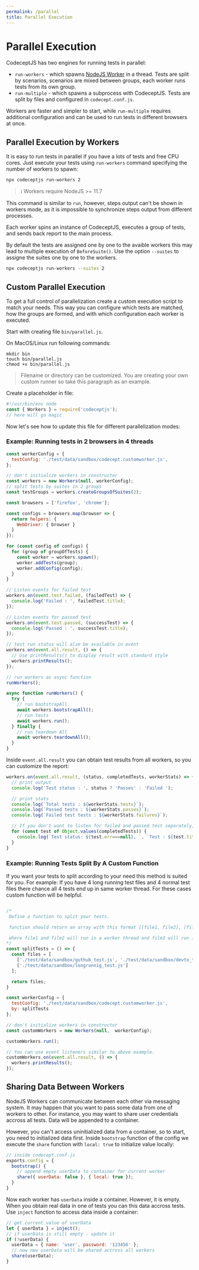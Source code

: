 ```yaml
---
permalink: /parallel
title: Parallel Execution
---
```


# Parallel Execution

CodeceptJS has two engines for running tests in parallel:

* `run-workers` - which spawns [NodeJS Worker](https://nodejs.org/api/worker_threads.html) in a thread. Tests are split by scenarios, scenarios are mixed between groups, each worker runs tests from its own group.
* `run-multiple` - which spawns a subprocess with CodeceptJS. Tests are split by files and configured in `codecept.conf.js`.

Workers are faster and simpler to start, while `run-multiple` requires additional configuration and can be used to run tests in different browsers at once.

## Parallel Execution by Workers

It is easy to run tests in parallel if you have a lots of tests and free CPU cores. Just execute your tests using `run-workers` command specifying the number of workers to spawn:

```
npx codeceptjs run-workers 2
```

> ℹ Workers require NodeJS >= 11.7

This command is similar to `run`, however, steps output can't be shown in workers mode, as it is impossible to synchronize steps output from different processes.

Each worker spins an instance of CodeceptJS, executes a group of tests, and sends back report to the main process.

By default the tests are assigned one by one to the avaible workers this may lead to multiple execution of `BeforeSuite()`. Use the option `--suites` to assigne the suites one by one to the workers.

```sh
npx codeceptjs run-workers --suites 2
```

## Custom Parallel Execution

To get a full control of parallelization create a custom execution script to match your needs.
This way you can configure which tests are matched, how the groups are formed, and with which configuration each worker is executed.

Start with creating file `bin/parallel.js`.

On MacOS/Linux run following commands:

```
mkdir bin
touch bin/parallel.js
chmod +x bin/parallel.js
```

> Filename or directory can be customized. You are creating your own custom runner so take this paragraph as an example.

Create a placeholder in file:

```js
#!/usr/bin/env node
const { Workers } = require('codeceptjs');
// here will go magic
```

Now let's see how to update this file for different parallelization modes:

### Example: Running tests in 2 browsers in 4 threads

```js
const workerConfig = {
  testConfig: './test/data/sandbox/codecept.customworker.js',
};

// don't initialize workers in constructor
const workers = new Workers(null, workerConfig);
// split tests by suites in 2 groups
const testGroups = workers.createGroupsOfSuites(2);

const browsers = ['firefox', 'chrome'];

const configs = browsers.map(browser => {
  return helpers: {
    WebDriver: { browser }
  }
});

for (const config of configs) {
  for (group of groupOfTests) {
    const worker = workers.spawn();
    worker.addTests(group);
    worker.addConfig(config);
  }
}

// Listen events for failed test
workers.on(event.test.failed, (failedTest) => {
  console.log('Failed : ', failedTest.title);
});

// Listen events for passed test
workers.on(event.test.passed, (successTest) => {
  console.log('Passed : ', successTest.title);
});

// test run status will also be available in event
workers.on(event.all.result, () => {
  // Use printResults() to display result with standard style
  workers.printResults();
});

// run workers as async function
runWorkers();

async function runWorkers() {
  try {
    // run bootstrapAll
    await workers.bootstrapAll();
    // run tests
    await workers.run();
  } finally {
    // run teardown All
    await workers.teardownAll();
  }
}
```

Inside `event.all.result` you can obtain test results from all workers, so you can customize the report:

```js
workers.on(event.all.result, (status, completedTests, workerStats) => {
  // print output
  console.log('Test status : ', status ? 'Passes' : 'Failed ');

  // print stats
  console.log(`Total tests : ${workerStats.tests}`);
  console.log(`Passed tests : ${workerStats.passes}`);
  console.log(`Failed test tests : ${workerStats.failures}`);

  // If you don't want to listen for failed and passed test separately, use completedTests object
  for (const test of Object.values(completedTests)) {
    console.log(`Test status: ${test.err===null}, `, `Test : ${test.title}`);
  }
}
```

### Example: Running Tests Split By A Custom Function

If you want your tests to split according to your need this method is suited for you. For example: If you have 4 long running test files and 4 normal test files there chance all 4 tests end up in same worker thread. For these cases custom function will be helpful.

```js

/*
 Define a function to split your tests.

 function should return an array with this format [[file1, file2], [file3], ...]

 where file1 and file2 will run in a worker thread and file3 will run in a worker thread
*/
const splitTests = () => {
  const files = [
    ['./test/data/sandbox/guthub_test.js', './test/data/sandbox/devto_test.js'],
    ['./test/data/sandbox/longrunnig_test.js']
  ];

  return files;
}

const workerConfig = {
  testConfig: './test/data/sandbox/codecept.customworker.js',
  by: splitTests
};

// don't initialize workers in constructor
const customWorkers = new Workers(null,  workerConfig);

customWorkers.run();

// You can use event listeners similar to above example.
customWorkers.on(event.all.result, () => {
  workers.printResults();
});
```

## Sharing Data Between Workers

NodeJS Workers can communicate between each other via messaging system. It may happen that you want to pass some data from one of workers to other. For instance, you may want to share user credentials accross all tests. Data will be appended to a container.

However, you can't access uninitialized data from a container, so to start, you need to initialized data first. Inside `bootstrap` function of the config we execute the `share` function with `local: true` to initialize value locally:


```js
// inside codecept.conf.js
exports.config = {
  bootstrap() {
    // append empty userData to container for current worker
    share({ userData: false }, { local: true });
  }
}
```
Now each worker has `userData` inside a container. However, it is empty.
When you obtain real data in one of tests you can this data accross tests. Use `inject` function to access data inside a container:

```js
// get current value of userData
let { userData } = inject();
// if userData is still empty - update it
if (!userData) {
  userData = { name: 'user', password: '123456' };
  // now new userData will be shared accross all workers
  share(userData);
}
```
